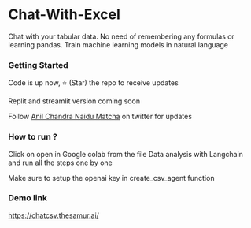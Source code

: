 # Chat-With-Excel

Chat with your tabular data. No need of remembering any formulas or learning pandas. Train machine learning models in natural language

### Getting Started

Code is up now, ⭐ (Star) the repo to receive updates

Replit and streamlit version coming soon

Follow [Anil Chandra Naidu Matcha](https://twitter.com/matchaman11) on twitter for updates

### How to run ? 

Click on open in Google colab from the file Data analysis with Langchain and run all the steps one by one

Make sure to setup the openai key in create_csv_agent function

### Demo link

https://chatcsv.thesamur.ai/
